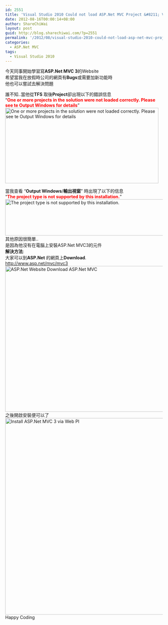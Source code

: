 ```yaml
---
id: 2551
title: 'Visual Studio 2010 Could not load ASP.Net MVC Project &#8211; VS2010不能開啟ASP.Net MVC 的Project'
date: 2012-08-16T00:00:14+08:00
author: ShareChiWai
layout: post
guid: http://blog.sharechiwai.com/?p=2551
permalink: '/2012/08/visual-studio-2010-could-not-load-asp-net-mvc-project-vs2010%e4%b8%8d%e8%83%bd%e9%96%8b%e5%95%9fasp-net-mvc-%e7%9a%84project/'
categories:
  - ASP.Net MVC
tags:
  - Visual Studio 2010
---
```

今天同事開始學習寫**ASP.Net MVC 3**的Website  
希望當我在放假時公司的網頁有**Bugs**或需要加新功能時  
他也可以嘗試去解決問題

誰不知..當他從**TFS** 取後**Project**卻出現以下的錯誤信息  
&#8220;<span style="color: #ff0000;"><strong>One or more projects in the solution were not loaded correctly. Please see te Output Windows for details</strong></span>&#8221;  
<img src="http://api.photoshop.com/v1.0/accounts/aa9037104a014abbb11ad4bd58324b91/assets/463bdb90b40746a28f0a268935a7e305" alt="One or more projects in the solution were not loaded correctly. Please see te Output Windows for details" width="490" height="241" /> 

當我查看 &#8220;**Output Windows**/**輸出視窗**&#8221; 時出現了以下的信息  
&#8220;<span style="color: #ff0000;"><strong>The project type is not supported by this installation.</strong></span>&#8221;  
<img src="http://api.photoshop.com/v1.0/accounts/aa9037104a014abbb11ad4bd58324b91/assets/aff9c7e8bbd840cf8efbf99c92b6b45f" alt="The project type is not supported by this installation." width="523" height="116" />  
其他原因很簡單..  
是因為他沒有在電腦上安裝ASP.Net MVC3的元件  
**解決方法**:  
大家可以到**ASP.Net** 的網頁上**Download**.  
<a title="ASP.Net MVC3 Download" href="http://www.asp.net/mvc/mvc3" target="_blank">http://www.asp.net/mvc/mvc3</a>  
<img src="http://api.photoshop.com/v1.0/accounts/aa9037104a014abbb11ad4bd58324b91/assets/93fa640f94cf4a969a5a64004c8769ac" alt="ASP.Net Website Download ASP.Net MVC" width="646" height="466" />  
之後開啟安裝便可以了  
<img src="http://api.photoshop.com/v1.0/accounts/aa9037104a014abbb11ad4bd58324b91/assets/2754db8f1dd1434b968fa43e73e1091e" alt="Install ASP.Net MVC 3 via Web PI" width="923" height="628" />  
Happy Coding